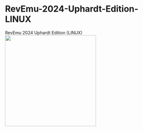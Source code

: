 # RevEmu-2024-Uphardt-Edition-LINUX
RevEmu 2024 Uphardt Edition (LINUX)
<img src="[https://i.imgur.com/k4ZYqy7.png](https://csdevs.net/attachments/ehmuljator-png.2613/)https://csdevs.net/attachments/ehmuljator-png.2613/" width="300">
